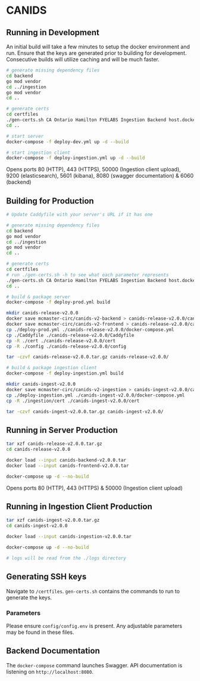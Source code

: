 # CANIDS

## Running in Development
An initial build will take a few minutes to setup the docker environment and run. Ensure that the keys are generated prior to building for development. Consecutive builds will utilize caching and will be much faster.

```sh
# generate missing dependency files
cd backend
go mod vendor
cd ../ingestion
go mod vendor
cd ..

# generate certs
cd certfiles
./gen-certs.sh CA Ontario Hamilton FYELABS Ingestion Backend host.docker.internal
cd ..

# start server
docker-compose -f deploy-dev.yml up -d --build

# start ingestion client
docker-compose -f deploy-ingestion.yml up -d --build
```

Opens ports 80 (HTTP), 443 (HTTPS), 50000 (Ingestion client upload), 9200 (elasticsearch), 5601 (kibana), 8080 (swagger documentation) & 6060 (backend)

## Building for Production
```sh
# Update Caddyfile with your server's URL if it has one

# generate missing dependency files
cd backend
go mod vendor
cd ../ingestion
go mod vendor
cd ..

# generate certs
cd certfiles
# run ./gen-certs.sh -h to see what each parameter represents
./gen-certs.sh CA Ontario Hamilton FYELABS Ingestion Backend host.docker.internal
cd ..

# build & package server
docker-compose -f deploy-prod.yml build

mkdir canids-release-v2.0.0
docker save mcmaster-circ/canids-v2-backend > canids-release-v2.0.0/canids-backend-v2.0.0.tar
docker save mcmaster-circ/canids-v2-frontend > canids-release-v2.0.0/canids-frontend-v2.0.0.tar
cp ./deploy-prod.yml ./canids-release-v2.0.0/docker-compose.yml
cp ./Caddyfile ./canids-release-v2.0.0/Caddyfile
cp -R ./cert ./canids-release-v2.0.0/cert
cp -R ./config ./canids-release-v2.0.0/config

tar -czvf canids-release-v2.0.0.tar.gz canids-release-v2.0.0/

# build & package ingestion client
docker-compose -f deploy-ingestion.yml build

mkdir canids-ingest-v2.0.0
docker save mcmaster-circ/canids-v2-ingestion > canids-ingest-v2.0.0/canids-ingestion-v2.0.0.tar
cp ./deploy-ingestion.yml ./canids-ingest-v2.0.0/docker-compose.yml
cp -R ./ingestion/cert ./canids-ingest-v2.0.0/cert

tar -czvf canids-ingest-v2.0.0.tar.gz canids-ingest-v2.0.0/
```

## Running in Server Production
```sh
tar xzf canids-release-v2.0.0.tar.gz
cd canids-release-v2.0.0

docker load --input canids-backend-v2.0.0.tar
docker load --input canids-frontend-v2.0.0.tar

docker-compose up -d --no-build
```

Opens ports 80 (HTTP), 443 (HTTPS) & 50000 (Ingestion client upload)

## Running in Ingestion Client Production
```sh
tar xzf canids-ingest-v2.0.0.tar.gz
cd canids-ingest-v2.0.0

docker load --input canids-ingestion-v2.0.0.tar

docker-compose up -d --no-build

# logs will be read from the ./logs directory
```

## Generating SSH keys
Navigate to `/certfiles`. `gen-certs.sh` contains the commands to run to generate the keys.

### Parameters
Please ensure `config/config.env` is present. Any
adjustable parameters may be found in these files.

## Backend Documentation
The `docker-compose` command launches Swagger. API documentation is listening on
`http://localhost:8080`.
